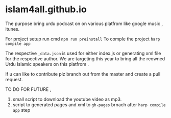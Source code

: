 # islam4all.github.io

The purpose bring urdu podcast on on various platfrom like google music , itunes.

For project setup run cmd
`npm run preinstall`
To comple the project
`harp compile app`

The respective `_data.json` is used for either index.js or generating xml file for the respective author. We are targeting this year to bring all the reowned Urdu Islamic speakers on this platfrom .


If u can like to contribute plz branch out from the master and create a pull request.

TO DO FOR FUTURE ,
1. small script to download the youtube video as mp3.
2. script to generated pages and xml to `gh-pages` brnach after `harp compile app` step
